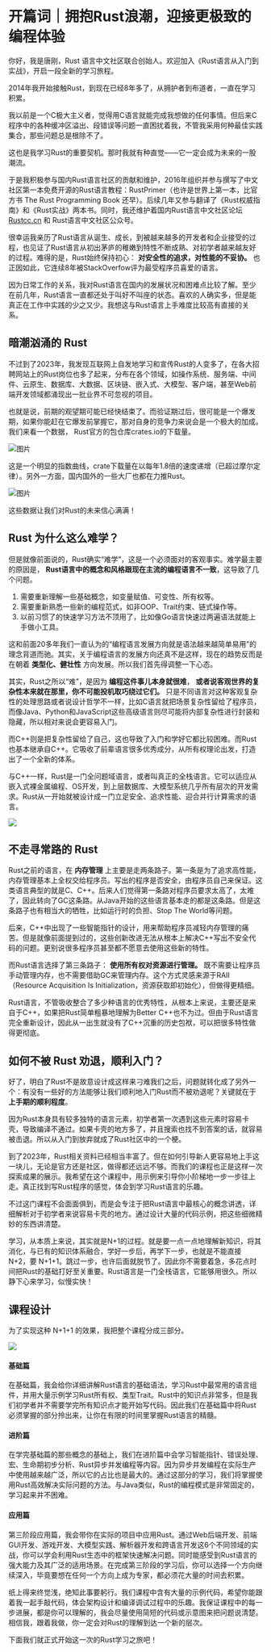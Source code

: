 # 开篇词｜拥抱Rust浪潮，迎接更极致的编程体验
你好，我是唐刚，Rust 语言中文社区联合创始人。欢迎加入《Rust语言从入门到实战》，开启一段全新的学习旅程。

2014年我开始接触Rust，到现在已经8年多了，从拥护者到布道者，一直在学习积累。

我以前是一个C极大主义者，觉得用C语言就能完成我想做的任何事情。但后来C程序中的各种缓冲区溢出、段错误等问题一直困扰着我，不管我采用何种最佳实践集合，那些问题总是根除不了。

这也是我学习Rust的重要契机。那时我就有种直觉——它一定会成为未来的一股潮流。

于是我积极参与国内Rust语言社区的贡献和维护，2016年组织并参与撰写了中文社区第一本免费开源的Rust语言教程：RustPrimer（也许是世界上第一本，比官方书 The Rust Programming Book 还早）。后续几年又参与翻译了《Rust权威指南》和《Rust实战》两本书。同时，我还维护着国内Rust语言中文社区论坛 [Rustcc.cn](https://rustcc.cn/) 和 Rust语言中文社区公众号。

很幸运我亲历了Rust语言从诞生、成长，到被越来越多的开发者和企业接受的过程，也见证了Rust语言从初出茅庐的稚嫩到特性不断成熟、对初学者越来越友好的过程。难得的是，Rust始终保持初心： **对安全性的追求，对性能的不妥协。** 也正因如此，它连续8年被StackOverfow评为最受程序员喜爱的语言。

因为日常工作的关系，我对Rust语言在国内的发展状况和困难点比较了解。至少在前几年，Rust语言一直都还处于叫好不叫座的状态。喜欢的人确实多，但是能真正在工作中实践的少之又少。我想这与Rust语言上手难度比较高有直接的关系。

## 暗潮汹涌的 Rust

不过到了2023年，我发现互联网上自发地学习和宣传Rust的人变多了，在各大招聘网站上的Rust岗位也多了起来，分布在各个领域，如操作系统、服务端、中间件、云原生、数据库、大数据、区块链、嵌入式、大模型、客户端，甚至Web前端开发领域都涌现出一批业界不可忽视的项目。

也就是说，前期的观望期可能已经快结束了。而验证期过后，很可能是一个爆发期，如果你能赶在它爆发前掌握它，那对自身的竞争力来说会是一个极大的加成。我们来看一个数据， Rust官方的包仓库crates.io的下载量。

![图片](images/718813/c9a81yye2bffbb9e27abcdbbe875f1c7.png)

这是一个明显的指数曲线，crate下载量在以每年1.8倍的速度递增（已超过摩尔定律）。另外一方面，国内国外的一些大厂也都在力推Rust。

![图片](images/718813/9fffda1729246296209cc45001927c71.png)

这些数据让我们对Rust的未来信心满满！

## Rust 为什么这么难学？

但是就像前面说的，Rust确实“难学”，这是一个必须面对的客观事实。难学最主要的原因是， **Rust语言中的概念和风格跟现在主流的编程语言不一致**，这导致了几个问题。

1. 需要重新理解一些基础概念，如变量赋值、可变性、所有权等。
2. 需要重新熟悉一些新的编程范式，如非OOP、Trait约束、链式操作等。
3. 以前习惯了的快速学习方法不顶用了，比如像Go语言快速过两遍语法就能上手做小工具。

这和前面20多年我们一直认为的“编程语言发展方向就是语法越来越简单易用”的理念背道而驰。其实，关于编程语言的发展方向还真不是这样，现在的趋势反而是在朝着 **类型化、健壮性** 方向发展。所以我们首先得调整一下心态。

其实，Rust之所以“难”，是因为 **编程这件事儿本身就很难**， **或者说客观世界的复杂性本来就在那里，你不可能投机取巧绕过它们。** 只是不同语言对这种客观复杂性的处理思路或者说设计哲学不一样，比如C语言就把场景复杂性留给了程序员，而像Java、Python和JavaScript这些高级语言则尽可能将内部复杂性进行封装和隐藏，所以相对来说会更容易入门。

而C++则是把复杂性留给了自己，这也导致了入门和学好它都比较困难。而Rust也基本继承自C++。它吸收了前辈语言很多优秀成分，从所有权理论出发，打造出了一个全新的体系。

与C++一样，Rust是一门全问题域语言，或者叫真正的全栈语言。它可以适应从嵌入式裸金属编程、OS开发，到上层数据库、大模型系统几乎所有层次的开发需求。Rust从一开始就被设计成一门立足安全、追求性能、迎合并行计算需求的语言。

![](images/718813/f727a04dc195267ced5036c27a7eb167.jpg)

## 不走寻常路的 Rust

Rust之前的语言，在 **内存管理** 上主要是走两条路子。第一条是为了追求高性能，内存管理基本上全权交给程序员。写出的程序是否安全，由程序员自己来保证。这类语言典型的就是C、C++。后来人们觉得第一条路对程序员要求太高了，太难了，因此转向了GC这条路。从Java开始的这些语言基本走的都是这条路。但是这条路子也有相当大的牺牲，比如运行时的负担、Stop The World等问题。

后来，C++中出现了一些智能指针的设计，用来帮助程序员减轻内存管理的痛苦。但是就像前面提到过的，这些创新改进无法从根本上解决C++写出不安全代码的问题。更别说很多程序员甚至都不愿意去使用这些新的特性。

而Rust语言选择了第三条路子： **使用所有权对资源进行管理。** 既不需要让程序员手动管理内存，也不需要借助GC来管理内存。这个方式灵感来源于RAII（Resource Acquisition Is Initialization，资源获取即初始化），但做得更精细。

Rust语言，不管吸收整合了多少种语言的优秀特性，从根本上来说，主要还是来自于C++，如果把Rust简单粗暴地理解为Better C++也不为过。但由于Rust语言完全重新设计，因此从一出生就没有了C++沉重的历史包袱，可以把很多特性做得更彻底。

## 如何不被 Rust 劝退，顺利入门？

好了，明白了Rust不是故意设计成这样来刁难我们之后，问题就转化成了另外一个：有没有一些好的方法能够让我们顺利地入门Rust而不被劝退呢？关键就在于 **上手期的顺利程度**。

因为Rust本身具有较多独特的语言元素，初学者第一次遇到这些元素时容易卡壳，导致编译不通过。如果卡壳的地方多了，并且搜索也找不到答案的话，就容易被击退。所以从入门到放弃就成了Rust社区中的一个梗。

到了2023年，Rust相关资料已经相当丰富了。但在如何引导新人更容易地上手这一块儿，无论是官方还是社区，做得都还远远不够。而我们的课程也正是这样一次探索成果的展示。我希望在这个课程中，用示例来引导你小阶梯地一步一步往上走。真正找到写Rust程序的感觉，体会到学习Rust语言的乐趣。

不过这门课程不会面面俱到，而是会专注于把Rust语言中最核心的概念讲透，详细解析对于初学者来说容易卡壳的地方。通过设计大量的代码示例，把这些细微精妙的东西讲清楚。

学习，从本质上来说，其实就是N+1的过程。就是要一点一点地理解新知识，将其消化，与已有的知识体系融合，学好一步后，再学下一步，也就是不能直接 N+2，要 N+1+1。跳过一步，也许后面就脱节了。因此你不需要着急，多花点时间把Rust的基础打好至关重要。Rust语言是一门全栈语言，它能够用很久。所以静下心来学习，似慢实快！

## 课程设计

为了实现这种 N+1+1 的效果，我把整个课程分成三部分。

![](images/718813/7e83054cfa053f679dde827fd4196309.jpg)

#### 基础篇

在基础篇，我会给你详细讲解Rust语言的基础语法，学习Rust中最常用的语言组件，并用大量示例学习Rust所有权、类型Trait。Rust中的知识点非常多，但是我们初学者并不需要学完所有知识点才能开始写代码。因此我们在基础篇中将Rust必须掌握的部分拎出来，让你在有限的时间里掌握Rust语言的精髓。

#### 进阶篇

在学完基础篇的那些概念的基础上，我们在进阶篇中会学习智能指针、错误处理、宏、生命期初步分析、Rust异步并发编程等内容。因为异步并发编程在实际生产中使用越来越广泛，所以它的占比也是最大的。通过这部分的学习，我们将掌握使用Rust高效解决实际问题的方法。与Java类似，Rust的编程模式是非常固定的，学习起来并不困难。

#### 应用篇

第三阶段应用篇，我会带你在实际的项目中应用Rust。通过Web后端开发、前端 GUI开发、游戏开发、大模型实践、解析器开发和跨语言开发这6个不同领域的实战，你可以学会利用Rust生态中的框架快速解决问题。同时能感受到Rust语言的强大能力及其广泛的适用场景。在完成第三阶段的学习后，你可以选择一个方向继续深入，毕竟要想在任何一个方向上成为专家，都必须花大量的时间去积累。

纸上得来终觉浅，绝知此事要躬行。我们课程中含有大量的示例代码，希望你能跟着我一起手敲代码，体会架构设计和编译调试过程中的乐趣。我保证课程中的每一步进展，都是你可以理解的，我会尽量使用简短的代码或示意图来把问题说清楚。相信我，跟着我做，你一定会对Rust的理解到达一个新的层次。

下面我们就正式开始这一次的Rust学习之旅吧！